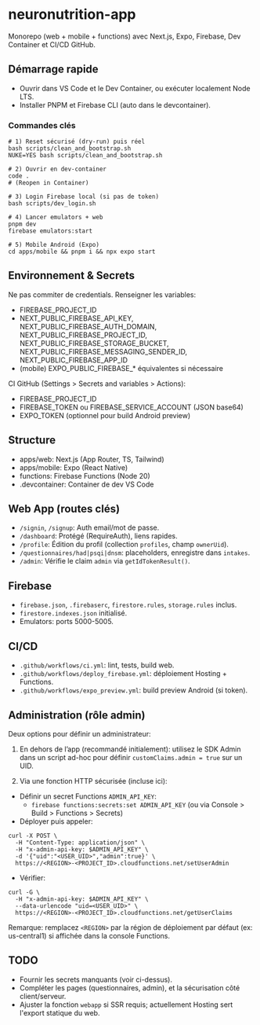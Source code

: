 # neuronutrition-app

Monorepo (web + mobile + functions) avec Next.js, Expo, Firebase, Dev Container et CI/CD GitHub.

## Démarrage rapide

- Ouvrir dans VS Code et le Dev Container, ou exécuter localement Node LTS.
- Installer PNPM et Firebase CLI (auto dans le devcontainer).

### Commandes clés

```
# 1) Reset sécurisé (dry-run) puis réel
bash scripts/clean_and_bootstrap.sh
NUKE=YES bash scripts/clean_and_bootstrap.sh

# 2) Ouvrir en dev-container
code .
# (Reopen in Container)

# 3) Login Firebase local (si pas de token)
bash scripts/dev_login.sh

# 4) Lancer emulators + web
pnpm dev
firebase emulators:start

# 5) Mobile Android (Expo)
cd apps/mobile && pnpm i && npx expo start
```

## Environnement & Secrets

Ne pas commiter de credentials. Renseigner les variables:

- FIREBASE_PROJECT_ID
- NEXT_PUBLIC_FIREBASE_API_KEY, NEXT_PUBLIC_FIREBASE_AUTH_DOMAIN, NEXT_PUBLIC_FIREBASE_PROJECT_ID,
  NEXT_PUBLIC_FIREBASE_STORAGE_BUCKET, NEXT_PUBLIC_FIREBASE_MESSAGING_SENDER_ID, NEXT_PUBLIC_FIREBASE_APP_ID
- (mobile) EXPO_PUBLIC_FIREBASE_* équivalentes si nécessaire

CI GitHub (Settings > Secrets and variables > Actions):

- FIREBASE_PROJECT_ID
- FIREBASE_TOKEN ou FIREBASE_SERVICE_ACCOUNT (JSON base64)
- EXPO_TOKEN (optionnel pour build Android preview)

## Structure

- apps/web: Next.js (App Router, TS, Tailwind)
- apps/mobile: Expo (React Native)
- functions: Firebase Functions (Node 20)
- .devcontainer: Container de dev VS Code

## Web App (routes clés)

- `/signin`, `/signup`: Auth email/mot de passe.
- `/dashboard`: Protégé (RequireAuth), liens rapides.
- `/profile`: Édition du profil (collection `profiles`, champ `ownerUid`).
- `/questionnaires/had|psqi|dnsm`: placeholders, enregistre dans `intakes`.
- `/admin`: Vérifie le claim `admin` via `getIdTokenResult()`.

## Firebase

- `firebase.json`, `.firebaserc`, `firestore.rules`, `storage.rules` inclus.
- `firestore.indexes.json` initialisé.
- Emulators: ports 5000-5005.

## CI/CD

- `.github/workflows/ci.yml`: lint, tests, build web.
- `.github/workflows/deploy_firebase.yml`: déploiement Hosting + Functions.
- `.github/workflows/expo_preview.yml`: build preview Android (si token).

## Administration (rôle admin)

Deux options pour définir un administrateur:

1) En dehors de l’app (recommandé initialement): utilisez le SDK Admin dans un script ad-hoc pour définir `customClaims.admin = true` sur un UID.

2) Via une fonction HTTP sécurisée (incluse ici):

- Définir un secret Functions `ADMIN_API_KEY`:
  - `firebase functions:secrets:set ADMIN_API_KEY` (ou via Console > Build > Functions > Secrets)
- Déployer puis appeler:

```
curl -X POST \
  -H "Content-Type: application/json" \
  -H "x-admin-api-key: $ADMIN_API_KEY" \
  -d '{"uid":"<USER_UID>","admin":true}' \
  https://<REGION>-<PROJECT_ID>.cloudfunctions.net/setUserAdmin
```

- Vérifier:

```
curl -G \
  -H "x-admin-api-key: $ADMIN_API_KEY" \
  --data-urlencode "uid=<USER_UID>" \
  https://<REGION>-<PROJECT_ID>.cloudfunctions.net/getUserClaims
```

Remarque: remplacez `<REGION>` par la région de déploiement par défaut (ex: us-central1) si affichée dans la console Functions.

## TODO

- Fournir les secrets manquants (voir ci-dessus).
- Compléter les pages (questionnaires, admin), et la sécurisation côté client/serveur.
- Ajuster la fonction `webapp` si SSR requis; actuellement Hosting sert l'export statique du web.
